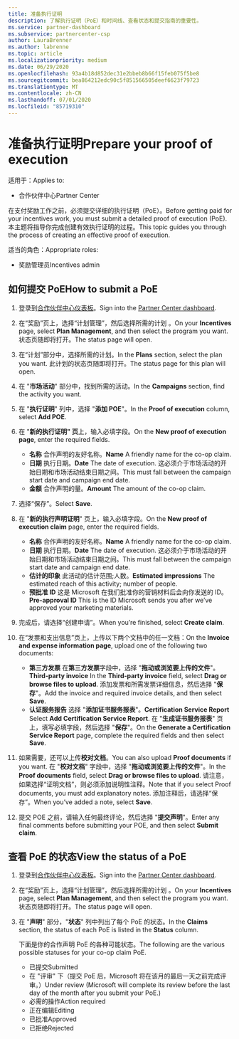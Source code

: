 ```yaml
---
title: 准备执行证明
description: 了解执行证明（PoE）和时间线、查看状态和提交指南的重要性。
ms.service: partner-dashboard
ms.subservice: partnercenter-csp
author: LauraBrenner
ms.author: labrenne
ms.topic: article
ms.localizationpriority: medium
ms.date: 06/29/2020
ms.openlocfilehash: 93a4b18d852dec31e2bbeb8b66f15feb075f5be8
ms.sourcegitcommit: bea864212edc90c5f851566505deef6623f79723
ms.translationtype: MT
ms.contentlocale: zh-CN
ms.lasthandoff: 07/01/2020
ms.locfileid: "85719310"
---
```

# <a name="prepare-your-proof-of-execution"></a><span data-ttu-id="5b0f3-103">准备执行证明</span><span class="sxs-lookup"><span data-stu-id="5b0f3-103">Prepare your proof of execution</span></span>

<span data-ttu-id="5b0f3-104">适用于：</span><span class="sxs-lookup"><span data-stu-id="5b0f3-104">Applies to:</span></span>

- <span data-ttu-id="5b0f3-105">合作伙伴中心</span><span class="sxs-lookup"><span data-stu-id="5b0f3-105">Partner Center</span></span>

<span data-ttu-id="5b0f3-106">在支付奖励工作之前，必须提交详细的执行证明（PoE）。</span><span class="sxs-lookup"><span data-stu-id="5b0f3-106">Before getting paid for your incentives work, you must submit a detailed proof of execution (PoE).</span></span> <span data-ttu-id="5b0f3-107">本主题将指导你完成创建有效执行证明的过程。</span><span class="sxs-lookup"><span data-stu-id="5b0f3-107">This topic guides you through the process of creating an effective proof of execution.</span></span>

<span data-ttu-id="5b0f3-108">适当的角色：</span><span class="sxs-lookup"><span data-stu-id="5b0f3-108">Appropriate roles:</span></span>

- <span data-ttu-id="5b0f3-109">奖励管理员</span><span class="sxs-lookup"><span data-stu-id="5b0f3-109">Incentives admin</span></span>

## <a name="how-to-submit-a-poe"></a><span data-ttu-id="5b0f3-110">如何提交 PoE</span><span class="sxs-lookup"><span data-stu-id="5b0f3-110">How to submit a PoE</span></span>

1. <span data-ttu-id="5b0f3-111">登录到[合作伙伴中心仪表板](https://partner.microsoft.com/dashboard/)。</span><span class="sxs-lookup"><span data-stu-id="5b0f3-111">Sign into the [Partner Center dashboard](https://partner.microsoft.com/dashboard/).</span></span>

2. <span data-ttu-id="5b0f3-112">在“奖励”页上，选择“计划管理”，然后选择所需的计划 。</span><span class="sxs-lookup"><span data-stu-id="5b0f3-112">On your **Incentives** page, select **Plan Management**, and then select the program you want.</span></span> <span data-ttu-id="5b0f3-113">状态页随即将打开。</span><span class="sxs-lookup"><span data-stu-id="5b0f3-113">The status page will open.</span></span>

3. <span data-ttu-id="5b0f3-114">在“计划”部分中，选择所需的计划。</span><span class="sxs-lookup"><span data-stu-id="5b0f3-114">In the **Plans** section, select the plan you want.</span></span> <span data-ttu-id="5b0f3-115">此计划的状态页随即将打开。</span><span class="sxs-lookup"><span data-stu-id="5b0f3-115">The status page for this plan will open.</span></span>

4. <span data-ttu-id="5b0f3-116">在 "**市场活动**" 部分中，找到所需的活动。</span><span class="sxs-lookup"><span data-stu-id="5b0f3-116">In the **Campaigns** section, find the activity you want.</span></span>

5. <span data-ttu-id="5b0f3-117">在 "**执行证明**" 列中，选择 "**添加 POE**"。</span><span class="sxs-lookup"><span data-stu-id="5b0f3-117">In the **Proof of execution** column, select **Add POE**.</span></span>

6. <span data-ttu-id="5b0f3-118">在 "**新的执行证明" 页**上，输入必填字段。</span><span class="sxs-lookup"><span data-stu-id="5b0f3-118">On the **New proof of execution page**, enter the required fields.</span></span>

   - <span data-ttu-id="5b0f3-119">**名称** 合作声明的友好名称。</span><span class="sxs-lookup"><span data-stu-id="5b0f3-119">**Name**  A friendly name for the co-op claim.</span></span>
   - <span data-ttu-id="5b0f3-120">**日期** 执行日期。</span><span class="sxs-lookup"><span data-stu-id="5b0f3-120">**Date**  The date of execution.</span></span> <span data-ttu-id="5b0f3-121">这必须介于市场活动的开始日期和市场活动结束日期之间。</span><span class="sxs-lookup"><span data-stu-id="5b0f3-121">This must fall between the campaign start date and campaign end date.</span></span>
   - <span data-ttu-id="5b0f3-122">**金额** 合作声明的量。</span><span class="sxs-lookup"><span data-stu-id="5b0f3-122">**Amount**  The amount of the co-op claim.</span></span>

7. <span data-ttu-id="5b0f3-123">选择“保存”。</span><span class="sxs-lookup"><span data-stu-id="5b0f3-123">Select **Save**.</span></span>

8. <span data-ttu-id="5b0f3-124">在 "**新的执行声明证明**" 页上，输入必填字段。</span><span class="sxs-lookup"><span data-stu-id="5b0f3-124">On the **New proof of execution claim** page, enter the required fields.</span></span>

   - <span data-ttu-id="5b0f3-125">**名称** 合作声明的友好名称。</span><span class="sxs-lookup"><span data-stu-id="5b0f3-125">**Name**  A friendly name for the co-op claim.</span></span>
   - <span data-ttu-id="5b0f3-126">**日期** 执行日期。</span><span class="sxs-lookup"><span data-stu-id="5b0f3-126">**Date**  The date of execution.</span></span> <span data-ttu-id="5b0f3-127">这必须介于市场活动的开始日期和市场活动结束日期之间。</span><span class="sxs-lookup"><span data-stu-id="5b0f3-127">This must fall between the campaign start date and campaign end date.</span></span>
   - <span data-ttu-id="5b0f3-128">**估计的印象**  此活动的估计范围;人数。</span><span class="sxs-lookup"><span data-stu-id="5b0f3-128">**Estimated impressions**   The estimated reach of this activity; number of people.</span></span>
   - <span data-ttu-id="5b0f3-129">**预批准 ID**  这是 Microsoft 在我们批准你的营销材料后会向你发送的 ID。</span><span class="sxs-lookup"><span data-stu-id="5b0f3-129">**Pre-approval ID**   This is the ID Microsoft sends you after we’ve approved your marketing materials.</span></span>

9. <span data-ttu-id="5b0f3-130">完成后，请选择“创建申请”。</span><span class="sxs-lookup"><span data-stu-id="5b0f3-130">When you’re finished, select **Create claim**.</span></span>

10. <span data-ttu-id="5b0f3-131">在“发票和支出信息”页上，上传以下两个文档中的任一文档：</span><span class="sxs-lookup"><span data-stu-id="5b0f3-131">On the **Invoice and expense information page**, upload one of the following two documents:</span></span>
    - <span data-ttu-id="5b0f3-132">**第三方发票** 在**第三方发票**字段中，选择 "**拖动或浏览要上传的文件**"。</span><span class="sxs-lookup"><span data-stu-id="5b0f3-132">**Third-party invoice**  In the **Third-party invoice** field, select **Drag or browse files to upload**.</span></span> <span data-ttu-id="5b0f3-133">添加发票和所需发票详细信息，然后选择 "**保存**"。</span><span class="sxs-lookup"><span data-stu-id="5b0f3-133">Add the invoice and required invoice details, and then select **Save**.</span></span>
    - <span data-ttu-id="5b0f3-134">**认证服务报告** 选择 "**添加证书服务报表**"。</span><span class="sxs-lookup"><span data-stu-id="5b0f3-134">**Certification Service Report**  Select **Add Certification Service Report**.</span></span> <span data-ttu-id="5b0f3-135">在 "**生成证书服务报表**" 页上，填写必填字段，然后选择 "**保存**"。</span><span class="sxs-lookup"><span data-stu-id="5b0f3-135">On the **Generate a Certification Service Report** page, complete the required fields and then select **Save**.</span></span>

11. <span data-ttu-id="5b0f3-136">如果需要，还可以上传**校对文档**。</span><span class="sxs-lookup"><span data-stu-id="5b0f3-136">You can also upload **Proof documents** if you want.</span></span> <span data-ttu-id="5b0f3-137">在 "**校对文档**" 字段中，选择 "**拖动或浏览要上传的文件**"。</span><span class="sxs-lookup"><span data-stu-id="5b0f3-137">In the **Proof documents** field, select **Drag or browse files to upload**.</span></span> <span data-ttu-id="5b0f3-138">请注意，如果选择“证明文档”，则必须添加说明性注释。</span><span class="sxs-lookup"><span data-stu-id="5b0f3-138">Note that if you select Proof documents, you must add explanatory notes.</span></span> <span data-ttu-id="5b0f3-139">添加注释后，请选择“保存”。</span><span class="sxs-lookup"><span data-stu-id="5b0f3-139">When you’ve added a note, select **Save**.</span></span>

12. <span data-ttu-id="5b0f3-140">提交 POE 之前，请输入任何最终评论，然后选择 "**提交声明**"。</span><span class="sxs-lookup"><span data-stu-id="5b0f3-140">Enter any final comments before submitting your POE, and then select **Submit claim**.</span></span>

## <a name="view-the-status-of-a-poe"></a><span data-ttu-id="5b0f3-141">查看 PoE 的状态</span><span class="sxs-lookup"><span data-stu-id="5b0f3-141">View the status of a PoE</span></span>

1. <span data-ttu-id="5b0f3-142">登录到[合作伙伴中心仪表板](https://partner.microsoft.com/dashboard/)。</span><span class="sxs-lookup"><span data-stu-id="5b0f3-142">Sign into the [Partner Center dashboard](https://partner.microsoft.com/dashboard/).</span></span>

2. <span data-ttu-id="5b0f3-143">在“奖励”页上，选择“计划管理”，然后选择所需的计划 。</span><span class="sxs-lookup"><span data-stu-id="5b0f3-143">On your **Incentives** page, select **Plan Management**, and then select the program you want.</span></span> <span data-ttu-id="5b0f3-144">状态页随即将打开。</span><span class="sxs-lookup"><span data-stu-id="5b0f3-144">The status page will open.</span></span>

3. <span data-ttu-id="5b0f3-145">在 "**声明**" 部分，"**状态**" 列中列出了每个 PoE 的状态。</span><span class="sxs-lookup"><span data-stu-id="5b0f3-145">In the **Claims** section, the status of each PoE is listed in the **Status** column.</span></span>

   <span data-ttu-id="5b0f3-146">下面是你的合作声明 PoE 的各种可能状态。</span><span class="sxs-lookup"><span data-stu-id="5b0f3-146">The following are the various possible statuses for your co-op claim PoE.</span></span>

   - <span data-ttu-id="5b0f3-147">已提交</span><span class="sxs-lookup"><span data-stu-id="5b0f3-147">Submitted</span></span>
   - <span data-ttu-id="5b0f3-148">在 "评审" 下（提交 PoE 后，Microsoft 将在该月的最后一天之前完成评审。）</span><span class="sxs-lookup"><span data-stu-id="5b0f3-148">Under review (Microsoft will complete its review before the last day of the month after you submit your PoE.)</span></span>
   - <span data-ttu-id="5b0f3-149">必需的操作</span><span class="sxs-lookup"><span data-stu-id="5b0f3-149">Action required</span></span>
   - <span data-ttu-id="5b0f3-150">正在编辑</span><span class="sxs-lookup"><span data-stu-id="5b0f3-150">Editing</span></span>
   - <span data-ttu-id="5b0f3-151">已批准</span><span class="sxs-lookup"><span data-stu-id="5b0f3-151">Approved</span></span>
   - <span data-ttu-id="5b0f3-152">已拒绝</span><span class="sxs-lookup"><span data-stu-id="5b0f3-152">Rejected</span></span>
